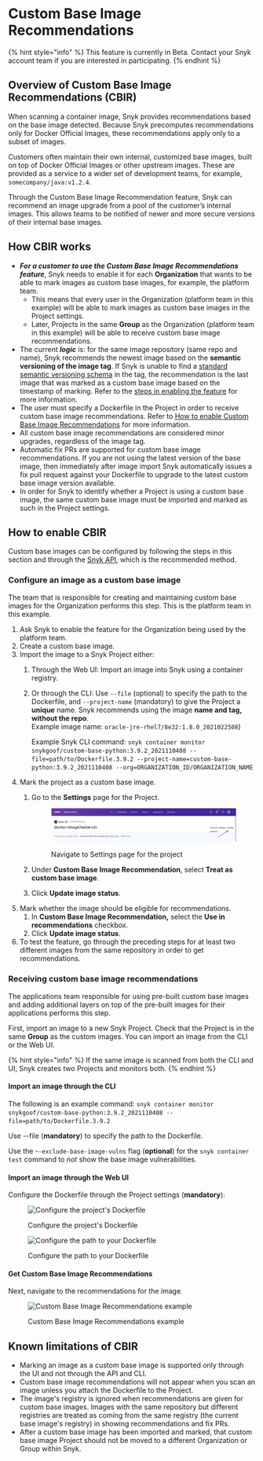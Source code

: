 # Custom Base Image Recommendations

{% hint style="info" %}
This feature is currently in Beta. Contact your Snyk account team if you are interested in participating.
{% endhint %}

## **Overview of Custom Base Image Recommendations (CBIR)**

When scanning a container image, Snyk provides recommendations based on the base image detected. Because Snyk precomputes recommendations only for Docker Official Images, these recommendations apply only to a subset of images.

Customers often maintain their own internal, customized base images, built on top of Docker Official Images or other upstream images. These are provided as a service to a wider set of development teams, for example, `somecompany/java:v1.2.4`.

Through the Custom Base Image Recommendation feature, Snyk can recommend an image upgrade from a pool of the customer’s internal images. This allows teams to be notified of newer and more secure versions of their internal base images.

## How CBIR works

* _**For a customer to use the Custom Base Image Recommendations feature**_, Snyk needs to enable it for each **Organization** that wants to be able to mark images as custom base images, for example, the platform team.
  * This means that every user in the Organization (platform team in this example) will be able to mark images as custom base images in the Project settings.
  * Later, Projects in the same **Group** as the Organization (platform team in this example) will be able to receive custom base image recommendations.
* The current _**logic**_ is: for the same image repository (same repo and name), Snyk recommends the newest image based on the **semantic versioning of the image tag**. If Snyk is unable to find a [standard semantic versioning schema](https://semver.org/) in the tag, the recommendation is the last image that was marked as a custom base image based on the timestamp of marking. Refer to the [steps in enabling the feature](./#how-to-enable-custom-base-image-recommendations) for more information.
* The user must specify a Dockerfile in the Project in order to receive custom base image recommendations. Refer to [How to enable Custom Base Image Recommendations](./#how-to-enable-custom-base-image-recommendations) for more information.
* All custom base image recommendations are considered minor upgrades, regardless of the image tag.
* Automatic fix PRs are supported for custom base image recommendations. If you are not using the latest version of the base image, then immediately after image import Snyk automatically issues a fix pull request against your Dockerfile to upgrade to the latest custom base image version available.
* In order for Snyk to identify whether a Project is using a custom base image, the same custom base image must be imported and marked as such in the Project settings.

## **How to enable CBIR**

Custom base images can be configured by following the steps in this section and through the [Snyk API](https://apidocs.snyk.io/#tag--Custom-Base-Images), which is the recommended method.

### Configure an image as a custom base image

The team that is responsible for creating and maintaining custom base images for the Organization performs this step. This is the platform team in this example.

1. Ask Snyk to enable the feature for the Organization being used by the platform team.
2. Create a custom base image.
3. Import the image to a Snyk Project either:
   1. Through the Web UI: Import an image into Snyk using a container registry.
   2.  Or through the CLI: Use `--file` (optional) to specify the path to the Dockerfile, and `--project-name` (mandatory) to give the Project a **unique** name. Snyk recommends using the image **name and tag, without the repo**.\
       Example image name: `oracle-jre-rhel7/8e32:1.8.0_2021022508`)

       Example Snyk CLI command: `snyk container monitor snykgoof/custom-base-python:3.9.2_2021110408 --file=path/to/Dockerfile.3.9.2 --project-name=custom-base-python:3.9.2_2021110408 --org=ORGANIZATION_ID/ORGANIZATION_NAME`
4. Mark the project as a custom base image.
   1.  Go to the **Settings** page for the Project.

       <figure><img src="../../../.gitbook/assets/image (188) (1) (1) (1).png" alt="Navigate to Settings page for the project"><figcaption><p>Navigate to Settings page for the project</p></figcaption></figure>
   2. Under **Custom Base Image Recommendation**, select **Treat as custom base image**.
   3. Click **Update image status**.
5. Mark whether the image should be eligible for recommendations.
   1. In **Custom Base Image Recommendation,** select the **Use in recommendations** checkbox.
   2. Click **Update image status**.
6. To test the feature, go through the preceding steps for at least two different images from the same repository in order to get recommendations.

### Receiving custom base image recommendations

The applications team responsible for using pre-built custom base images and adding additional layers on top of the pre-built images for their applications performs this step.

First, import an image to a new Snyk Project. Check that the Project is in the same **Group** as the custom images. You can import an image from the CLI or the Web UI.

{% hint style="info" %}
If the same image is scanned from both the CLI and UI, Snyk creates two Projects and monitors both.
{% endhint %}

#### Import an image through the CLI

The following is an example command: `snyk container monitor snykgoof/custom-base-python:3.9.2_2021110408 --file=path/to/Dockerfile.3.9.2`

Use --file (**mandatory**) to specify the path to the Dockerfile.

Use the -`-exclude-base-image-vulns` flag (**optional**) for the `snyk container test` command to _not_ show the base image vulnerabilities.

#### Import an image through the Web UI

Configure the Dockerfile through the Project settings (**mandatory**):

<figure><img src="https://lh5.googleusercontent.com/tPfU1mB9wZ-eSLTXHh5lRG58zh5xsnoTggeQ1xA7s7yShWoIZm4rfy4_qoE-aFGr4wYucMJrUebsmwri4Ba8B4bHZ5Nd4ax_qvv5vxdIJZbNAdH3JGI_uwhALj7U99bOS57s3xPI" alt="Configure the project&#x27;s Dockerfile"><figcaption><p>Configure the project's Dockerfile</p></figcaption></figure>

<figure><img src="https://lh5.googleusercontent.com/4cyspvfpv1ZA-4rmhU7DzngLigf8c6rgEu5d7wHiiy7QMbIHy8Qw6qqS0VLEAEYpAfBADISvvQAyCkGqeoBgKxexDxzVPBJvNzB44MSvBzGlPd0NNuWrZyv_73NggOYlSjZCER0z" alt="Configure the path to your Dockerfile"><figcaption><p>Configure the path to your Dockerfile</p></figcaption></figure>

#### Get Custom Base Image Recommendations

Next, navigate to the recommendations for the image.

<figure><img src="https://lh5.googleusercontent.com/G--7GkeQ6i0bwTWE1tdC_Gg5d727JdQQfclEQ1n2opt5vtRDjT2FBChFpSZBD9V1TleoLigSzhtEERg4tfVI6yIua5Q5nGeNycmR93BYCG1DsiREvhNWKtFdZ4imJZvC1ypmDKOI" alt="Custom Base Image Recommendations example"><figcaption><p>Custom Base Image Recommendations example</p></figcaption></figure>

## Known limitations of CBIR

* Marking an image as a custom base image is supported only through the UI and not through the API and CLI.
* Custom base image recommendations will not appear when you scan an image unless you attach the Dockerfile to the Project.
* The image's registry is ignored when recommendations are given for custom base images. Images with the same repository but different registries are treated as coming from the same registry (the current base image's registry) in showing recommendations and fix PRs.
* After a custom base image has been imported and marked, that custom base image Project should not be moved to a different Organization or Group within Snyk.

##
